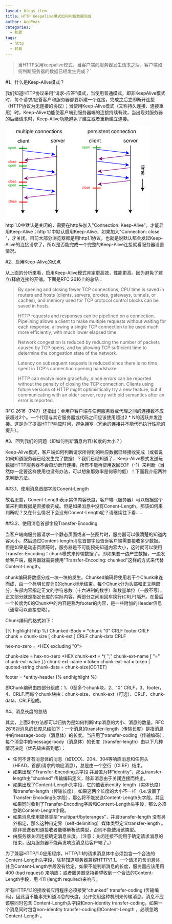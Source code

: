 ```yaml
---
layout: blogs_item
title: HTTP KeepAlive模式如何判断数据完成
author: AcePeak
categories:
  - 积累
tags:
  - http
  - 转载
---
```


> 当HTTP采用keepalive模式，当客户端向服务器发生请求之后，客户端如何判断服务器的数据已经发生完成？`


#1、什么是Keep-Alive模式？


我们知道HTTP协议采用“请求-应答”模式，当使用普通模式，即非KeepAlive模式时，每个请求/应答客户和服务器都要新建一个连接，完成之后立即断开连接（HTTP协议为无连接的协议）；当使用Keep-Alive模式（又称持久连接、连接重用）时，Keep-Alive功能使客户端到服务器端的连接持续有效，当出现对服务器的后继请求时，Keep-Alive功能避免了建立或者重新建立连接。


![HTTP KeepAlive](/img/150602_1.png)


http 1.0中默认是关闭的，需要在http头加入"Connection: Keep-Alive"，才能启用Keep-Alive；http 1.1中默认启用Keep-Alive，如果加入"Connection: close "，才关闭。目前大部分浏览器都是用http1.1协议，也就是说默认都会发起Keep-Alive的连接请求了，所以是否能完成一个完整的Keep-Alive连接就看服务器设置情况。


#2、启用Keep-Alive的优点


从上面的分析来看，启用Keep-Alive模式肯定更高效，性能更高。因为避免了建立/释放连接的开销。下面是RFC 2616上的总结：


>By opening and closing fewer TCP connections, CPU time is saved in routers and hosts (clients, servers, proxies, gateways, tunnels, or caches), and memory used for TCP protocol control blocks can be saved in hosts.
>
>HTTP requests and responses can be pipelined on a connection. Pipelining allows a client to make multiple requests without waiting for each response, allowing a single TCP connection to be used much more efficiently, with much lower elapsed time.
>
>Network congestion is reduced by reducing the number of packets caused by TCP opens, and by allowing TCP sufficient time to determine the congestion state of the network.
>
>Latency on subsequent requests is reduced since there is no time spent in TCP's connection opening handshake.
>
>HTTP can evolve more gracefully, since errors can be reported without the penalty of closing the TCP connection. Clients using future versions of HTTP might optimistically try a new feature, but if communicating with an older server, retry with old   semantics after an error is reported.


RFC 2616（P47）还指出：单用户客户端与任何服务器或代理之间的连接数不应该超过2个。一个代理与其它服务器或代码之间应该使用超过2 * N的活跃并发连接。这是为了提高HTTP响应时间，避免拥塞（冗余的连接并不能代码执行性能的提升）。


#3、回到我们的问题（即如何判断消息内容/长度的大小？）


Keep-Alive模式，客户端如何判断请求所得到的响应数据已经接收完成（或者说如何知道服务器已经发生完了数据）？我们已经知道了，Keep-Alive模式发送玩数据HTTP服务器不会自动断开连接，所有不能再使用返回EOF（-1）来判断（当然你一定要这样使用也没有办法，可以想象那效率是何等的低）！下面我介绍两种来判断方法。


##3.1、使用消息首部字段Conent-Length


故名思意，Conent-Length表示实体内容长度，客户端（服务器）可以根据这个值来判断数据是否接收完成。但是如果消息中没有Conent-Length，那该如何来判断呢？又在什么情况下会没有Conent-Length呢？请继续往下看……


##3.2、使用消息首部字段Transfer-Encoding


当客户端向服务器请求一个静态页面或者一张图片时，服务器可以很清楚的知道内容大小，然后通过Content-length消息首部字段告诉客户端需要接收多少数据。但是如果是动态页面等时，服务器是不可能预先知道内容大小，这时就可以使用Transfer-Encoding：chunk模式来传输数据了。即如果要一边产生数据，一边发给客户端，服务器就需要使用"Transfer-Encoding: chunked"这样的方式来代替Content-Length。


chunk编码将数据分成一块一块的发生。Chunked编码将使用若干个Chunk串连而成，由一个标明长度为0的chunk标示结束。每个Chunk分为头部和正文两部分，头部内容指定正文的字符总数（十六进制的数字）和数量单位（一般不写），正文部分就是指定长度的实际内容，两部分之间用回车换行(CRLF)隔开。在最后一个长度为0的Chunk中的内容是称为footer的内容，是一些附加的Header信息（通常可以直接忽略）。

Chunk编码的格式如下：

{% highlight http %}
Chunked-Body = *chunk
                                    "0" CRLF
                                    footer
                                    CRLF  
chunk = chunk-size [ chunk-ext ] CRLF
                  chunk-data CRLF

hex-no-zero = <HEX excluding "0">

chunk-size = hex-no-zero *HEX
chunk-ext = *( ";" chunk-ext-name [ "=" chunk-ext-value ] )
chunk-ext-name = token
chunk-ext-val = token | quoted-string
chunk-data = chunk-size(OCTET)

footer = *entity-header
{% endhighlight %}

即Chunk编码由四部分组成：1、0至多个chunk块，2、"0" CRLF，3、footer，4、CRLF.而每个chunk块由：chunk-size、chunk-ext（可选）、CRLF、chunk-data、CRLF组成。


#4、消息长度的总结


其实，上面2中方法都可以归纳为是如何判断http消息的大小、消息的数量。RFC 2616对消息的长度总结如下：一个消息的transfer-length（传输长度）是指消息中的message-body（消息体）的长度。当应用了transfer-coding（传输编码），每个消息中的message-body（消息体）的长度（transfer-length）由以下几种情况决定（优先级由高到低）：


* 任何不含有消息体的消息（如1XXX、204、304等响应消息和任何头(HEAD，首部)请求的响应消息），总是由一个空行（CLRF）结束。
* 如果出现了Transfer-Encoding头字段 并且值为非“identity”，那么transfer-length由“chunked” 传输编码定义，除非消息由于关闭连接而终止。
* 如果出现了Content-Length头字段，它的值表示entity-length（实体长度）和transfer-length（传输长度）。如果这两个长度的大小不一样（i.e.设置了Transfer-Encoding头字段），那么将不能发送Content-Length头字段。并且如果同时收到了Transfer-Encoding字段和Content-Length头字段，那么必须忽略Content-Length字段。
* 如果消息使用媒体类型“multipart/byteranges”，并且transfer-length 没有另外指定，那么这种自定界（self-delimiting）媒体类型定义transfer-length 。除非发送者知道接收者能够解析该类型，否则不能使用该类型。
* 由服务器关闭连接确定消息长度。（注意：关闭连接不能用于确定请求消息的结束，因为服务器不能再发响应消息给客户端了。）


为了兼容HTTP/1.0应用程序，HTTP/1.1的请求消息体中必须包含一个合法的Content-Length头字段，除非知道服务器兼容HTTP/1.1。一个请求包含消息体，并且Content-Length字段没有给定，如果不能判断消息的长度，服务器应该用用400 (bad request) 来响应；或者服务器坚持希望收到一个合法的Content-Length字段，用 411 (length required)来响应。


所有HTTP/1.1的接收者应用程序必须接受“chunked” transfer-coding (传输编码)，因此当不能事先知道消息的长度，允许使用这种机制来传输消息。消息不应该够同时包含 Content-Length头字段和non-identity transfer-coding。如果一个消息同时包含non-identity transfer-coding和Content-Length ，必须忽略Content-Length 。
